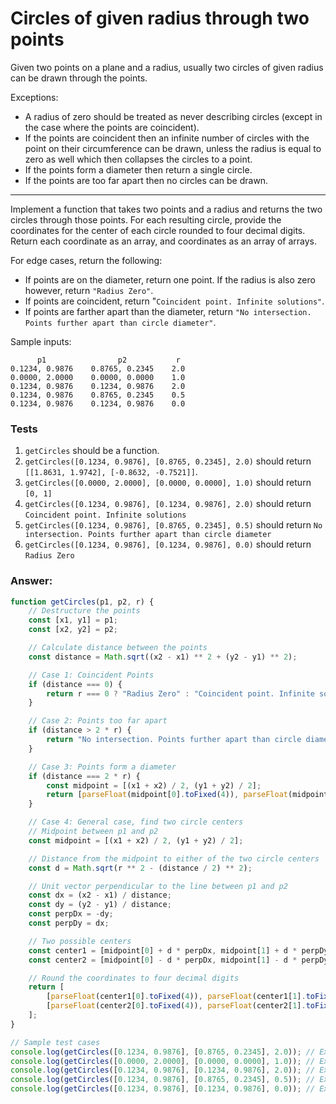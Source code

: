# Circles of given radius through two points

Given two points on a plane and a radius, usually two circles of given radius can be drawn through the points.

Exceptions:

- A radius of zero should be treated as never describing circles (except in the case where the points are coincident).
- If the points are coincident then an infinite number of circles with the point on their circumference can be drawn, unless the radius is equal to zero as well which then collapses the circles to a point.
- If the points form a diameter then return a single circle.
- If the points are too far apart then no circles can be drawn.

---

Implement a function that takes two points and a radius and returns the two circles through those points. For each resulting circle, provide the coordinates for the center of each circle rounded to four decimal digits. Return each coordinate as an array, and coordinates as an array of arrays.

For edge cases, return the following:

- If points are on the diameter, return one point. If the radius is also zero however, return `"Radius Zero"`.
- If points are coincident, return "`Coincident point. Infinite solutions"`.
- If points are farther apart than the diameter, return `"No intersection. Points further apart than circle diameter"`.

Sample inputs:
```
      p1                p2           r
0.1234, 0.9876    0.8765, 0.2345    2.0
0.0000, 2.0000    0.0000, 0.0000    1.0
0.1234, 0.9876    0.1234, 0.9876    2.0
0.1234, 0.9876    0.8765, 0.2345    0.5
0.1234, 0.9876    0.1234, 0.9876    0.0
```

### Tests

1. `getCircles` should be a function.
2. `getCircles([0.1234, 0.9876], [0.8765, 0.2345], 2.0)` should return `[[1.8631, 1.9742], [-0.8632, -0.7521]]`.
3. `getCircles([0.0000, 2.0000], [0.0000, 0.0000], 1.0)` should return `[0, 1]`
4. `getCircles([0.1234, 0.9876], [0.1234, 0.9876], 2.0)` should return `Coincident point. Infinite solutions`
5. `getCircles([0.1234, 0.9876], [0.8765, 0.2345], 0.5)` should return `No intersection. Points further apart than circle diameter`
6. `getCircles([0.1234, 0.9876], [0.1234, 0.9876], 0.0)` should return `Radius Zero`

### Answer:

```javascript
function getCircles(p1, p2, r) {
    // Destructure the points
    const [x1, y1] = p1;
    const [x2, y2] = p2;

    // Calculate distance between the points
    const distance = Math.sqrt((x2 - x1) ** 2 + (y2 - y1) ** 2);

    // Case 1: Coincident Points
    if (distance === 0) {
        return r === 0 ? "Radius Zero" : "Coincident point. Infinite solutions";
    }

    // Case 2: Points too far apart
    if (distance > 2 * r) {
        return "No intersection. Points further apart than circle diameter";
    }

    // Case 3: Points form a diameter
    if (distance === 2 * r) {
        const midpoint = [(x1 + x2) / 2, (y1 + y2) / 2];
        return [parseFloat(midpoint[0].toFixed(4)), parseFloat(midpoint[1].toFixed(4))];
    }

    // Case 4: General case, find two circle centers
    // Midpoint between p1 and p2
    const midpoint = [(x1 + x2) / 2, (y1 + y2) / 2];

    // Distance from the midpoint to either of the two circle centers
    const d = Math.sqrt(r ** 2 - (distance / 2) ** 2);

    // Unit vector perpendicular to the line between p1 and p2
    const dx = (x2 - x1) / distance;
    const dy = (y2 - y1) / distance;
    const perpDx = -dy;
    const perpDy = dx;

    // Two possible centers
    const center1 = [midpoint[0] + d * perpDx, midpoint[1] + d * perpDy];
    const center2 = [midpoint[0] - d * perpDx, midpoint[1] - d * perpDy];

    // Round the coordinates to four decimal digits
    return [
        [parseFloat(center1[0].toFixed(4)), parseFloat(center1[1].toFixed(4))],
        [parseFloat(center2[0].toFixed(4)), parseFloat(center2[1].toFixed(4))]
    ];
}

// Sample test cases
console.log(getCircles([0.1234, 0.9876], [0.8765, 0.2345], 2.0)); // Expected: [[1.8631, 1.9742], [-0.8632, -0.7521]]
console.log(getCircles([0.0000, 2.0000], [0.0000, 0.0000], 1.0)); // Expected: [0, 1]
console.log(getCircles([0.1234, 0.9876], [0.1234, 0.9876], 2.0)); // Expected: "Coincident point. Infinite solutions"
console.log(getCircles([0.1234, 0.9876], [0.8765, 0.2345], 0.5)); // Expected: "No intersection. Points further apart than circle diameter"
console.log(getCircles([0.1234, 0.9876], [0.1234, 0.9876], 0.0)); // Expected: "Radius Zero"
```